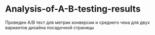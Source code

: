 # Analysis-of-A-B-testing-results
Проведен А/В тест для метрик конверсии и среднего чека для двух вариантов дизайна посадочной страницы
